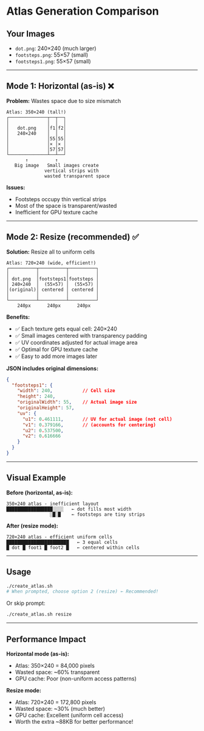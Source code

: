 # Atlas Generation Comparison

## Your Images
- `dot.png`: 240×240 (much larger)
- `footsteps.png`: 55×57 (small)
- `footsteps1.png`: 55×57 (small)

---

## Mode 1: Horizontal (as-is) ❌
**Problem:** Wastes space due to size mismatch

```
Atlas: 350×240 (tall!)
┌──────────────┬──┬──┐
│              │  │  │
│   dot.png    │f1│f2│
│   240×240    │  │  │
│              │55│55│
│              │× │× │
│              │57│57│
└──────────────┴──┴──┘
       ↑          ↑
   Big image   Small images create
              vertical strips with
              wasted transparent space
```

**Issues:**
- Footsteps occupy thin vertical strips
- Most of the space is transparent/wasted
- Inefficient for GPU texture cache

---

## Mode 2: Resize (recommended) ✅
**Solution:** Resize all to uniform cells

```
Atlas: 720×240 (wide, efficient!)
┌──────────┬──────────┬──────────┐
│          │          │          │
│ dot.png  │footsteps1│footsteps │
│ 240×240  │  (55×57) │  (55×57) │
│(original)│ centered │ centered │
│          │          │          │
└──────────┴──────────┴──────────┘
    240px      240px      240px
```

**Benefits:**
- ✅ Each texture gets equal cell: 240×240
- ✅ Small images centered with transparency padding
- ✅ UV coordinates adjusted for actual image area
- ✅ Optimal for GPU texture cache
- ✅ Easy to add more images later

**JSON includes original dimensions:**
```json
{
  "footsteps1": {
    "width": 240,           // Cell size
    "height": 240,
    "originalWidth": 55,    // Actual image size
    "originalHeight": 57,
    "uv": {
      "u1": 0.461111,       // UV for actual image (not cell)
      "v1": 0.379166,       // (accounts for centering)
      "u2": 0.537500,
      "v2": 0.616666
    }
  }
}
```

---

## Visual Example

**Before (horizontal, as-is):**
```
350×240 atlas - inefficient layout
█████████████████░░░░   ← dot fills most width
                ░█░█    ← footsteps are tiny strips
```

**After (resize mode):**
```
720×240 atlas - efficient uniform cells
███████████████████████   ← 3 equal cells
█ dot █ foot1 █ foot2 █   ← centered within cells
```

---

## Usage

```bash
./create_atlas.sh
# When prompted, choose option 2 (resize) ← Recommended!
```

Or skip prompt:
```bash
./create_atlas.sh resize
```

---

## Performance Impact

**Horizontal mode (as-is):**
- Atlas: 350×240 = 84,000 pixels
- Wasted space: ~60% transparent
- GPU cache: Poor (non-uniform access patterns)

**Resize mode:**
- Atlas: 720×240 = 172,800 pixels
- Wasted space: ~30% (much better)
- GPU cache: Excellent (uniform cell access)
- Worth the extra ~88KB for better performance!
